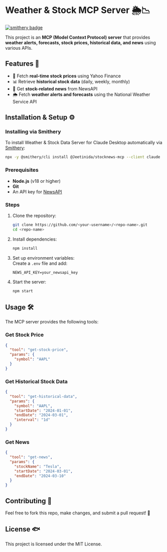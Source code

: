 # Weather & Stock MCP Server 🌦️📉

[![smithery badge](https://smithery.ai/badge/@Jeetinida/stocknews-mcp)](https://smithery.ai/server/@Jeetinida/stocknews-mcp)

This project is an **MCP (Model Context Protocol) server** that provides **weather alerts, forecasts, stock prices, historical data, and news** using various APIs.

## Features 🚀
- 🐼 Fetch **real-time stock prices** using Yahoo Finance
- 📊 Retrieve **historical stock data** (daily, weekly, monthly)
- 📰 Get **stock-related news** from NewsAPI
- 🌦️ Fetch **weather alerts and forecasts** using the National Weather Service API

## Installation & Setup ⚙️

### Installing via Smithery

To install Weather & Stock Data Server for Claude Desktop automatically via [Smithery](https://smithery.ai/server/@Jeetinida/stocknews-mcp):

```bash
npx -y @smithery/cli install @Jeetinida/stocknews-mcp --client claude
```

### Prerequisites
- **Node.js** (v18 or higher)
- **Git**
- An API key for [NewsAPI](https://newsapi.org/)

### Steps
1. Clone the repository:
   ```sh
   git clone https://github.com/<your-username>/<repo-name>.git
   cd <repo-name>
   ```
2. Install dependencies:
   ```sh
   npm install
   ```
3. Set up environment variables:  
   Create a `.env` file and add:
   ```
   NEWS_API_KEY=your_newsapi_key
   ```
4. Start the server:
   ```sh
   npm start
   ```

## Usage 🛠️
The MCP server provides the following tools:

### Get Stock Price
```json
{
  "tool": "get-stock-price",
  "params": {
    "symbol": "AAPL"
  }
}
```
### Get Historical Stock Data
```json
{
  "tool": "get-historical-data",
  "params": {
    "symbol": "AAPL",
    "startDate": "2024-01-01",
    "endDate": "2024-03-01",
    "interval": "1d"
  }
}
```
### Get News
```json
{
  "tool": "get-news",
  "params": {
    "stockName": "Tesla",
    "startDate": "2024-03-01",
    "endDate": "2024-03-10"
  }
}
```

## Contributing 🤝
Feel free to fork this repo, make changes, and submit a pull request! 🚀

## License 🐟
This project is licensed under the MIT License.
